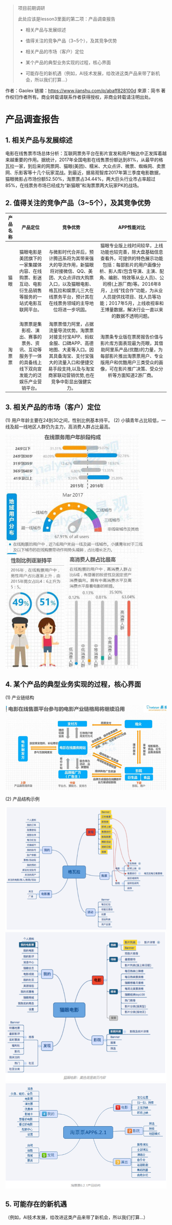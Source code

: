 > 项目前期调研
> 
> 此处应该是lesson3里面的第二项：产品调查报告
> 
> - 相关产品与发展综述
> 
> - 值得关注的竞争产品（3~5个），及其竞争优势
> 
> - 相关产品的市场（客户）定位
>  
> - 某个产品的典型业务实现的过程，核心界面
>  
> - 可能存在的新机遇（例如，AI技术发展，给改进这类产品来带了新机会，所以我们打算...）

作者：Gaolex
链接：https://www.jianshu.com/p/abaff828100d
來源：简书
著作权归作者所有。商业转载请联系作者获得授权，非商业转载请注明出处。
# 产品调查报告

## 1. 相关产品与发展综述

  电影在线售票市场总体分析：互联网票务平台在影片宣发和用户触达中正发挥着越来越重要的作用。据统计，2017年全国电影在线售票份额达到81%，从最早的格瓦拉一家，到后来的网票网、猫眼(美团)、糯米、大众点评、微票、蜘蛛网、卖票网、乐影客等十几个玩家混战。到最近，据易观智库2017年第三季度电影数据，猫眼微影占市场份额52.50%，淘票票占34.44%，两大巨头行业市占率超过85%，在线票务市场已经成为“新猫眼”和淘票票两大玩家PK的战场。

## 2. 值得关注的竞争产品（3~5个），及其竞争优势

| 产品名称 | 产品定位 | 竞争优势 | APP性能对比 |
| :-----: | :-----: | :-----: | :----: |
| 猫眼 | 猫眼电影是美团旗下的一家集媒体内容、在线购票、影迷互动、电影衍生品销售等服务的一站式电影互联网平台。|与微影时代合并后，预计腾迅系将为其带来强大的导流作用，新猫眼将对接微信、QQ、美团、大众点评四大购票入口，以及猫眼电影、格瓦拉和娱票儿三大在线票务平台，预计其在在线票务领域的主导地位将进一步巩固。 | 猫眼专业版上线时间较早，上线功能也较完善，除大盘基础信息查看外，可提供的特色展示功能包括：每部影片的用户画像分析、影人库(包含导演、主演、配角、编剧、特效等从业人员)、公司榜(上游厂商)等。2016年8月，上线“找合作”功能，为从业人员提供找项目、找人员等功能；2017年5月，上线收视率和王博量数据，解决行业一直以来的数据不透明问题。|
| 淘票票 | 淘票票是集影视、演出、赛事的票务、资讯、互动等服务于一体的具备线上线下双向宣发能力的泛娱乐产业营销平台。 | 淘票票借力阿里，占据流量导流优势。淘票票对接支付宝APP、蚂蚁金服、口碑APP、高德地图、大麦等入口。因其具备淘宝、支付宝强大的流量入口和便捷交易手段支持,以及与淘宝商家联动营销优势,也在竞争中彰显出强健实力。 | 淘票条专业版在票房报告价值与影片库方面表现最为亮眼，其借助阿里系产品(优酷)的力量，为每部影片推出淘票票用户、专业版用户和优酷用户三类受众的画像，可在影片推广决策、受众分析等方面知道2游厂商。|

## 3. 相关产品的市场（客户）定位

(1) 用户年龄主要在24到30之间，性别比例基本持平。
(2) 小镇青年占比较低，一线及超一线地区人群仍为主力，高消费人群占比最高。

![Image text](./image/user1.png)
![Image text](./image/user4.png)
![Image text](./image/user2.png)
![Image text](./image/user3.png)


## 4. 某个产品的典型业务实现的过程，核心界面

(1) 产业链结构

![Image text](./image/industrial_structure.png)

(2) 产品结构示例

![Image text](./image/product1.png)
![Image text](./image/product2.png)
![Image text](./image/product3.png)


## 5. 可能存在的新机遇

（例如，AI技术发展，给改进这类产品来带了新机会，所以我们打算...）

